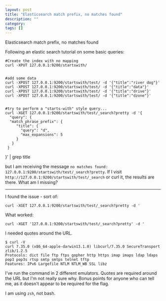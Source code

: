```yaml
---
layout: post
title: "Elasticsearch match prefix, no matches found"
description: ""
category:
tags: []
---
```


Elasticsearch match prefix, no matches found


Following an elastic search tutorial on some basic queries:

    #Create the index with no mapping
    curl -XPUT 127.0.0.1:9200/startswith/
    
    
    #add some data
    curl -XPOST 127.0.0.1:9200/startswith/test/ -d '{"title":"river dog"}'
    curl -XPOST 127.0.0.1:9200/startswith/test/ -d '{"title":"data"}'
    curl -XPOST 127.0.0.1:9200/startswith/test/ -d '{"title":"drive"}'
    curl -XPOST 127.0.0.1:9200/startswith/test/ -d '{"title":"dzone"}'
    
    
    #try to perform a "starts-with" style query...
    curl -XGET 127.0.0.1:9200/startswith/test/_search?pretty -d '{
      "query": {
      "match_phrase_prefix": {
         "title": {
           "query": "d",
           "max_expansions": 5
         }
       }
     }
   }' | grep title

but I am receiving the message `no matches found: 127.0.0.1:9200/startswith/test/_search?pretty`. If I visit `http://127.0.0.1:9200/startswith/test/_search` or curl it, the results are there. What am I missing?


--------------------------------------- 
I found the issue - sort of:

    curl -XGET 127.0.0.1:9200/startswith/test/_search?pretty -d '

What worked:

    curl -XGET '127.0.0.1:9200/startswith/test/_search?pretty' -d '

I needed quotes around the URL.

    $ curl -V
    curl 7.35.0 (x86_64-apple-darwin13.1.0) libcurl/7.35.0 SecureTransport zlib/1.2.5
    Protocols: dict file ftp ftps gopher http https imap imaps ldap ldaps pop3 pop3s rtsp smtp smtps telnet tftp
    Features: IPv6 Largefile NTLM NTLM_WB SSL libz

I've run the command in 2 different emulators. Quotes are required around the URL but I'm not really sure why. Bonus points for anyone who can tell me, as it doesn't appear to be required for the flag.

I am using `zsh`, not bash.


